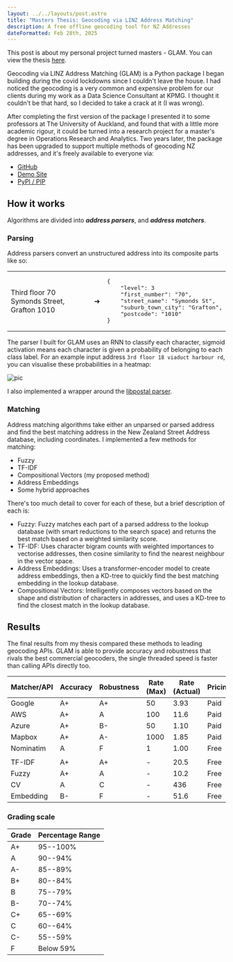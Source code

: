 ```yaml
---
layout: ../../layouts/post.astro
title: "Masters Thesis: Geocoding via LINZ Address Matching"
description: A free offline geocoding tool for NZ Addresses
dateFormatted: Feb 28th, 2025
---
```


This post is about my personal project turned masters - GLAM. You can view the thesis [here](https://r2.lmor152.com/GLAM%20Thesis.pdf).

Geocoding via LINZ Address Matching (GLAM) is a Python package I began building during the covid lockdowns since I couldn't leave the house. I had noticed the geocoding is a very common and expensive problem for our clients during my work as a Data Science Consultant at KPMG. I thought it couldn't be that hard, so I decided to take a crack at it (I was wrong).

After completing the first version of the package I presented it to some professors at The University of Auckland, and found that with a little more academic rigour, it could be turned into a research project for a master's degree in Operations Research and Analytics. Two years later, the package has been upgraded to support multiple methods of geocoding NZ addresses, and it's freely available to everyone via:
* [GitHub](https://github.com/lmor152/glam)
* [Demo Site](https://glam-demo.lmor152.com)
* [PyPI / PIP](https://pypi.org/project/glam/)

## How it works

Algorithms are divided into ***address parsers***, and ***address matchers***. 

### Parsing
Address parsers convert an unstructured address into its composite parts like so:

<table>
  <tr>
    <td style="vertical-align: middle;">Third floor 70 Symonds Street, Grafton 1010</td>
    <td style="vertical-align: middle;">➜</td>
    <td style="vertical-align: middle;">
      <pre>
{
    "level": 3
    "first_number": "70",
    "street_name": "Symonds St", 
    "suburb_town_city": "Grafton",
    "postcode": "1010"
}</pre>
    </td>
  </tr>
</table>

The parser I built for GLAM uses an RNN to classify each character, sigmoid activation means each character is given a probability of belonging to each class label. For an example input address `3rd floor 18 viaduct harbour rd`, you can visualise these probabilities in a heatmap:

![pic](/assets/images/projects/masters/rnn_heatmap.svg)

I also implemented a wrapper around the [libpostal parser](https://github.com/openvenues/libpostal).

### Matching
Address matching algorithms take either an unparsed or parsed address and find the best matching address in the New Zealand Street Address database, including coordinates. I implemented a few methods for matching:
* Fuzzy
* TF-IDF
* Compositional Vectors (my proposed method)
* Address Embeddings
* Some hybrid approaches

There's too much detail to cover for each of these, but a brief description of each is:
* Fuzzy: Fuzzy matches each part of a parsed address to the lookup database (with smart reductions to the search space) and returns the best match based on a weighted similarity score.
* TF-IDF: Uses character bigram counts with weighted importances to vectorise addresses, then cosine similarity to find the nearest neighbour in the vector space.
* Address Embeddings: Uses a transformer-encoder model to create address embeddings, then a KD-tree to quickly find the best matching embedding in the lookup database.
* Compositional Vectors: Intelligently composes vectors based on the shape and distribution of characters in addresses, and uses a KD-tree to find the closest match in the lookup database.

## Results

The final results from my thesis compared these methods to leading geocoding APIs. GLAM is able to provide accuracy and robustness that rivals the best commercial geocoders, the single threaded speed is faster than calling APIs directly too.

| Matcher/API | Accuracy | Robustness | Rate (Max) | Rate (Actual) | Pricing | Processing |
|-------------|----------|------------|------------|---------------|---------|------------|
| Google      | A+       | A+         | 50         | 3.93          | Paid    | Remote     |
| AWS         | A+       | A          | 100        | 11.6          | Paid    | Remote     |
| Azure       | A+       | B-         | 50         | 1.10          | Paid    | Remote     |
| Mapbox      | A+       | A-         | 1000       | 1.85          | Paid    | Remote     |
| Nominatim   | A        | F          | 1          | 1.00          | Free    | Remote     |
|||||||
| TF-IDF      | A+       | A+         | -          | 20.5          | Free    | Local      |
| Fuzzy       | A+       | A          | -          | 10.2          | Free    | Local      |
| CV          | A        | C          | -          | 436           | Free    | Local      |
| Embedding   | B-       | F          | -          | 51.6          | Free    | Local      |

### Grading scale

| Grade | Percentage Range |
|-------|------------------|
| A+    | 95--100%         |
| A     | 90--94%          |
| A-    | 85--89%          |
| B+    | 80--84%          |
| B     | 75--79%          |
| B-    | 70--74%          |
| C+    | 65--69%          |
| C     | 60--64%          |
| C-    | 55--59%          |
| F     | Below 59%        |





